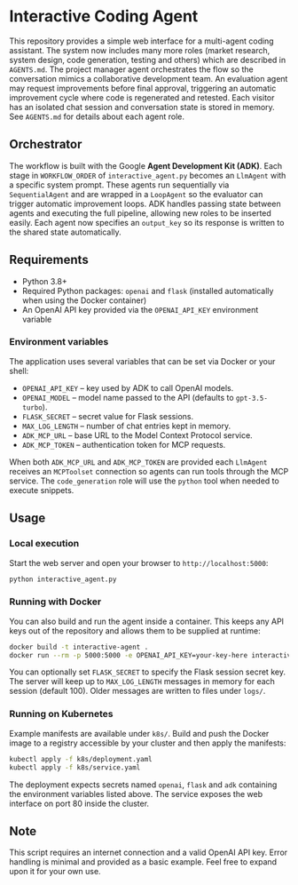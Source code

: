 # Interactive Coding Agent

This repository provides a simple web interface for a multi-agent coding assistant. The system now includes many more roles (market research, system design, code generation, testing and others) which are described in `AGENTS.md`. The project manager agent orchestrates the flow so the conversation mimics a collaborative development team. An evaluation agent may request improvements before final approval, triggering an automatic improvement cycle where code is regenerated and retested. Each visitor has an isolated chat session and conversation state is stored in memory.
See `AGENTS.md` for details about each agent role.

## Orchestrator

The workflow is built with the Google **Agent Development Kit (ADK)**.  Each
stage in `WORKFLOW_ORDER` of `interactive_agent.py` becomes an `LlmAgent` with a
specific system prompt.  These agents run sequentially via `SequentialAgent` and
are wrapped in a `LoopAgent` so the evaluator can trigger automatic improvement
loops.  ADK handles passing state between agents and executing the full
pipeline, allowing new roles to be inserted easily.  Each agent now specifies an
`output_key` so its response is written to the shared state automatically.

## Requirements

- Python 3.8+
- Required Python packages: `openai` and `flask` (installed automatically when using the Docker container)
- An OpenAI API key provided via the `OPENAI_API_KEY` environment variable

### Environment variables

The application uses several variables that can be set via Docker or your shell:

- `OPENAI_API_KEY` – key used by ADK to call OpenAI models.
- `OPENAI_MODEL` – model name passed to the API (defaults to `gpt-3.5-turbo`).
- `FLASK_SECRET` – secret value for Flask sessions.
- `MAX_LOG_LENGTH` – number of chat entries kept in memory.
- `ADK_MCP_URL` – base URL to the Model Context Protocol service.
- `ADK_MCP_TOKEN` – authentication token for MCP requests.

When both `ADK_MCP_URL` and `ADK_MCP_TOKEN` are provided each `LlmAgent`
receives an `MCPToolset` connection so agents can run tools through the MCP
service.  The `code_generation` role will use the `python` tool when needed to
execute snippets.

## Usage

### Local execution

Start the web server and open your browser to `http://localhost:5000`:

```bash
python interactive_agent.py
```

### Running with Docker

You can also build and run the agent inside a container. This keeps any API keys out of the repository and allows them to be supplied at runtime:

```bash
docker build -t interactive-agent .
docker run --rm -p 5000:5000 -e OPENAI_API_KEY=your-key-here interactive-agent
```

You can optionally set `FLASK_SECRET` to specify the Flask session secret key.
The server will keep up to `MAX_LOG_LENGTH` messages in memory for each session
(default 100). Older messages are written to files under `logs/`.

### Running on Kubernetes

Example manifests are available under `k8s/`. Build and push the Docker image to
a registry accessible by your cluster and then apply the manifests:

```bash
kubectl apply -f k8s/deployment.yaml
kubectl apply -f k8s/service.yaml
```

The deployment expects secrets named `openai`, `flask` and `adk` containing the
environment variables listed above. The service exposes the web interface on
port 80 inside the cluster.

## Note

This script requires an internet connection and a valid OpenAI API key. Error handling is minimal and provided as a basic example. Feel free to expand upon it for your own use.
